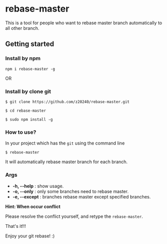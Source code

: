 # rebase-master

This is a tool for people who want to rebase master branch automatically to all other branch.

## Getting started

### Install by npm

```
npm i rebase-master -g
```

OR

### Install by clone git

```
$ git clone https://github.com/z20240/rebase-master.git

$ cd rebase-master

$ sudo npm install -g
```

### How to use?

In your project which has the `git` using the command line

```
$ rebase-master
```

It will automatically rebase master branch for each branch.

### Args

- **-h, --help** : show usage.
- **-o, --only** : only some branches need to rebase master.
- **-e, --except** : branches rebase master except specified branches.

**Hint: When occur conflict**

Please resolve the conflict yourself, and retype the `rebase-master`.

That's it!!!

Enjoy your git rebase! :)

